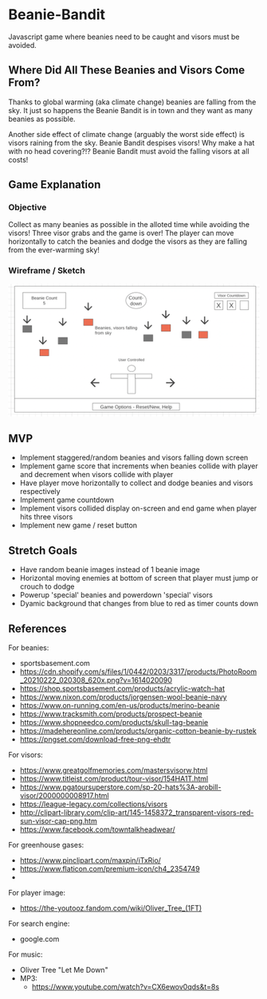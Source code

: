 # Beanie-Bandit

Javascript game where beanies need to be caught and visors must be avoided.

## Where Did All These Beanies and Visors Come From?

Thanks to global warming (aka climate change) beanies are falling from the sky. It just so happens the Beanie Bandit is in town and they want as many beanies as possible.

Another side effect of climate change (arguably the worst side effect) is visors raining from the sky. Beanie Bandit despises visors! Why make a hat with no head covering?!? Beanie Bandit must avoid the falling visors at all costs!

## Game Explanation

### Objective

Collect as many beanies as possible in the alloted time while avoiding the visors! Three visor grabs and the game is over!
The player can move horizontally to catch the beanies and dodge the visors as they are falling from the ever-warming sky!

### Wireframe / Sketch

![wireframe](/Assets/wireframe.png)

## MVP

- Implement staggered/random beanies and visors falling down screen
- Implement game score that increments when beanies collide with player and decrement when visors collide with player
- Have player move horizontally to collect and dodge beanies and visors respectively
- Implement game countdown
- Implement visors collided display on-screen and end game when player hits three visors
- Implement new game / reset button

## Stretch Goals

- Have random beanie images instead of 1 beanie image
- Horizontal moving enemies at bottom of screen that player must jump or crouch to dodge
- Powerup 'special' beanies and powerdown 'special' visors
- Dyamic background that changes from blue to red as timer counts down

## References

For beanies:

- sportsbasement.com
- https://cdn.shopify.com/s/files/1/0442/0203/3317/products/PhotoRoom_20210222_020308_620x.png?v=1614020090
- https://shop.sportsbasement.com/products/acrylic-watch-hat
- https://www.nixon.com/products/jorgensen-wool-beanie-navy
- https://www.on-running.com/en-us/products/merino-beanie
- https://www.tracksmith.com/products/prospect-beanie
- https://www.shopneedco.com/products/skull-tag-beanie
- https://madehereonline.com/products/organic-cotton-beanie-by-rustek
- https://pngset.com/download-free-png-ehdtr

For visors:

- https://www.greatgolfmemories.com/mastersvisorw.html
- https://www.titleist.com/product/tour-visor/154HA1T.html
- https://www.pgatoursuperstore.com/sp-20-hats%3A-arobill-visor/2000000008917.html
- https://league-legacy.com/collections/visors
- http://clipart-library.com/clip-art/145-1458372_transparent-visors-red-sun-visor-cap-png.htm
- https://www.facebook.com/towntalkheadwear/

For greenhouse gases:

- https://www.pinclipart.com/maxpin/iTxRio/
- https://www.flaticon.com/premium-icon/ch4_2354749
-

For player image:

- https://the-youtooz.fandom.com/wiki/Oliver_Tree_(1FT)

For search engine:

- google.com

For music:

- Oliver Tree "Let Me Down"
- MP3:
  - https://www.youtube.com/watch?v=CX6ewov0qds&t=8s
